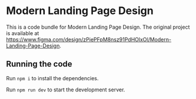 
  # Modern Landing Page Design

  This is a code bundle for Modern Landing Page Design. The original project is available at https://www.figma.com/design/zPiePFpM8nsz91PdHOlxOl/Modern-Landing-Page-Design.

  ## Running the code

  Run `npm i` to install the dependencies.

  Run `npm run dev` to start the development server.
  